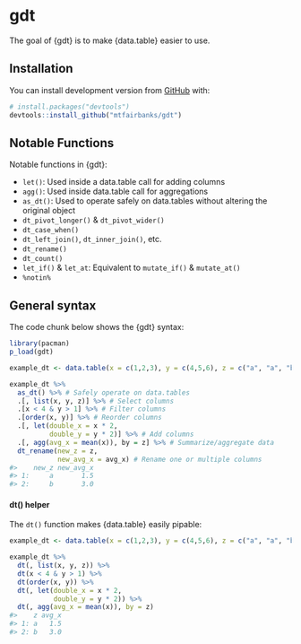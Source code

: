 
<!-- README.md is generated from README.Rmd. Please edit that file -->

# gdt

<!-- badges: start -->

<!-- badges: end -->

The goal of {gdt} is to make {data.table} easier to use.

## Installation

You can install development version from [GitHub](https://github.com/)
with:

``` r
# install.packages("devtools")
devtools::install_github("mtfairbanks/gdt")
```

## Notable Functions

Notable functions in {gdt}:

  - `let()`: Used inside a data.table call for adding columns
  - `agg()`: Used inside data.table call for aggregations
  - `as_dt()`: Used to operate safely on data.tables without altering
    the original object
  - `dt_pivot_longer()` & `dt_pivot_wider()`
  - `dt_case_when()`
  - `dt_left_join()`, `dt_inner_join()`, etc.
  - `dt_rename()`
  - `dt_count()`
  - `let_if()` & `let_at`: Equivalent to `mutate_if()` & `mutate_at()`
  - `%notin%`

## General syntax

The code chunk below shows the {gdt} syntax:

``` r
library(pacman)
p_load(gdt)

example_dt <- data.table(x = c(1,2,3), y = c(4,5,6), z = c("a", "a", "b"))

example_dt %>%
  as_dt() %>% # Safely operate on data.tables
  .[, list(x, y, z)] %>% # Select columns
  .[x < 4 & y > 1] %>% # Filter columns
  .[order(x, y)] %>% # Reorder columns
  .[, let(double_x = x * 2,
          double_y = y * 2)] %>% # Add columns
  .[, agg(avg_x = mean(x)), by = z] %>% # Summarize/aggregate data
  dt_rename(new_z = z,
            new_avg_x = avg_x) # Rename one or multiple columns
#>    new_z new_avg_x
#> 1:     a       1.5
#> 2:     b       3.0
```

#### dt() helper

The `dt()` function makes {data.table} easily
pipable:

``` r
example_dt <- data.table(x = c(1,2,3), y = c(4,5,6), z = c("a", "a", "b"))

example_dt %>%
  dt(, list(x, y, z)) %>%
  dt(x < 4 & y > 1) %>%
  dt(order(x, y)) %>%
  dt(, let(double_x = x * 2,
           double_y = y * 2)) %>%
  dt(, agg(avg_x = mean(x)), by = z)
#>    z avg_x
#> 1: a   1.5
#> 2: b   3.0
```
